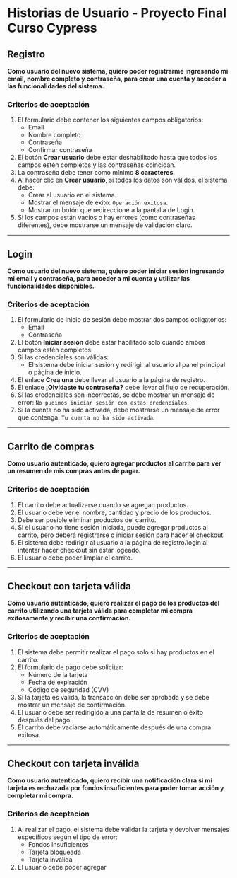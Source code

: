 # Historias de Usuario - Proyecto Final Curso Cypress

## Registro

**Como usuario del nuevo sistema, quiero poder registrarme ingresando mi email, nombre completo y contraseña, para crear una cuenta y acceder a las funcionalidades del sistema.**

### Criterios de aceptación

1. El formulario debe contener los siguientes campos obligatorios:
    - Email
    - Nombre completo
    - Contraseña
    - Confirmar contraseña
2. El botón **Crear usuario** debe estar deshabilitado hasta que todos los campos estén completos y las contraseñas coincidan.
3. La contraseña debe tener como mínimo **8 caracteres**.
4. Al hacer clic en **Crear usuario**, si todos los datos son válidos, el sistema debe:
    - Crear el usuario en el sistema.
    - Mostrar el mensaje de éxito: `Operación exitosa`.
    - Mostrar un botón que redireccione a la pantalla de Login.
5. Si los campos están vacíos o hay errores (como contraseñas diferentes), debe mostrarse un mensaje de validación claro.

---

## Login

**Como usuario del nuevo sistema, quiero poder iniciar sesión ingresando mi email y contraseña, para acceder a mi cuenta y utilizar las funcionalidades disponibles.**

### Criterios de aceptación

1. El formulario de inicio de sesión debe mostrar dos campos obligatorios:
    - Email
    - Contraseña
2. El botón **Iniciar sesión** debe estar habilitado solo cuando ambos campos estén completos.
3. Si las credenciales son válidas:
    - El sistema debe iniciar sesión y redirigir al usuario al panel principal o página de inicio.
4. El enlace **Crea una** debe llevar al usuario a la página de registro.
5. El enlace **¡Olvidaste tu contraseña?** debe llevar al flujo de recuperación.
6. Si las credenciales son incorrectas, se debe mostrar un mensaje de error: `No pudimos iniciar sesión con estas credenciales`.
7. Si la cuenta no ha sido activada, debe mostrarse un mensaje de error que contenga: `Tu cuenta no ha sido activada`.

---

## Carrito de compras

**Como usuario autenticado, quiero agregar productos al carrito para ver un resumen de mis compras antes de pagar.**

### Criterios de aceptación

1. El carrito debe actualizarse cuando se agregan productos.
2. El usuario debe ver el nombre, cantidad y precio de los productos.
3. Debe ser posible eliminar productos del carrito.
4. Si el usuario no tiene sesión iniciada, puede agregar productos al carrito, pero deberá registrarse o iniciar sesión para hacer el checkout.
5. El sistema debe redirigir al usuario a la página de registro/login al intentar hacer checkout sin estar logeado.
6. El usuario debe poder limpiar el carrito.

---

## Checkout con tarjeta válida

**Como usuario autenticado, quiero realizar el pago de los productos del carrito utilizando una tarjeta válida para completar mi compra exitosamente y recibir una confirmación.**

### Criterios de aceptación

1. El sistema debe permitir realizar el pago solo si hay productos en el carrito.
2. El formulario de pago debe solicitar:
    - Número de la tarjeta
    - Fecha de expiración
    - Código de seguridad (CVV)
3. Si la tarjeta es válida, la transacción debe ser aprobada y se debe mostrar un mensaje de confirmación.
4. El usuario debe ser redirigido a una pantalla de resumen o éxito después del pago.
5. El carrito debe vaciarse automáticamente después de una compra exitosa.

---

## Checkout con tarjeta inválida

**Como usuario autenticado, quiero recibir una notificación clara si mi tarjeta es rechazada por fondos insuficientes para poder tomar acción y completar mi compra.**

### Criterios de aceptación

1. Al realizar el pago, el sistema debe validar la tarjeta y devolver mensajes específicos según el tipo de error:
    - Fondos insuficientes
    - Tarjeta bloqueada
    - Tarjeta inválida
2. El usuario debe poder agregar